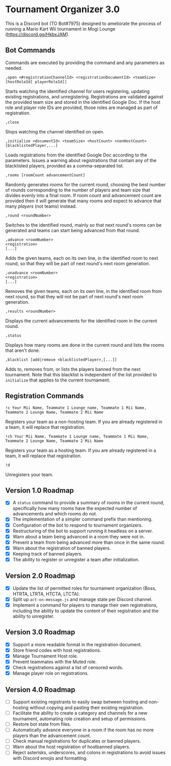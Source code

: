 # Tournament Organizer 3.0

This is a Discord bot (TO Bot#7975) designed to ameliorate the
process of running a Mario Kart Wii tournament in Mogi Lounge
(https://discord.gg/HkbxJAM).

## Bot Commands

Commands are executed by providing the command and any parameters as needed.

`,open <#registrationChannelId> <registrationDocumentId> <teamSize> [hostRoleId[ playerRoleId]]`

Starts watching the identified channel for users registering, updating existing
registrations, and unregistering. Registrations are validated against the
provided team size and stored in the identified Google Doc. If the host role and
player role IDs are provided, those roles are managed as part of registration.

`,close`

Stops watching the channel identified on open.

`,initialize <documentId> <teamSize> <hostCount> <nonHostCount>
[blacklistedPlayer,...]`

Loads registrations from the identified Google Doc according to the parameters.
Issues a warning about registrations that contain any of the blacklisted
players, provided as a comma-separated list.

`,rooms [roomCount advancementCount]`

Randomly generates rooms for the current round, choosing the best number of
rounds corresponding to the number of players and team size that divides evenly
into a final room. If room count and advancement count are provided then it will
generate that many rooms and expect to advance that many *players* (not teams)
instead.

`,round <roundNumber>`

Switches to the identified round, mainly so that next round's rooms can be
generated and teams can start being advanced from that round.

```
,advance <roomNumber>
<registration>
[...]
```

Adds the given teams, each on its own line, in the identified room to next
round, so that they will be part of next round's next room generation.

```
,unadvance <roomNumber>
<registration>
[...]
```

Removes the given teams, each on its own line, in the identified room from next
round, so that they will not be part of next round's next room generation.

`,results <roundNumber>`

Displays the current advancements for the identified room in the current round.

`,status`

Displays how many rooms are done in the current round and lists the rooms that
aren't done.

`,blacklist [add|remove <blacklistedPlayer>,[...]]`

Adds to, removes from, or lists the players banned from the next tournament.
Note that this blacklist is independent of the list provided to `initialize`
that applies to the current tournament.

## Registration Commands

`!c Your Mii Name, Teammate 1 Lounge name, Teammate 1 Mii Name, Teammate 2
Lounge Name, Teammate 2 Mii Name`

Registers your team as a non-hosting team. If you are already registered in a
team, it will replace that registration.

`!ch Your Mii Name, Teammate 1 Lounge name, Teammate 1 Mii Name, Teammate 2
Lounge Name, Teammate 2 Mii Name`

Registers your team as a hosting team. If you are already registered in a team,
it will replace that registration.

`!d`

Unregisters your team.

## Version 1.0 Roadmap

- [x] A `status` command to provide a summary of rooms in the current round,
specifically how many rooms have the expected number of advancements and which
rooms do not.
- [x] The implementation of a simpler command prefix than mentioning.
- [x] Configuration of the bot to respond to tournament organizers.
- [x] Restructuring of the bot to support running it headless on a server.
- [x] Warn about a team being advanced in a room they were not in.
- [x] Prevent a team from being advanced more than once in the same round.
- [x] Warn about the registration of banned players.
- [x] Keeping track of banned players.
- [x] The ability to register or unregister a team after initialization.

## Version 2.0 Roadmap

- [x] Update the list of permitted roles for tournament organization (Boss,
HTRTA, LTRTA, HTCTA, LTCTA).
- [x] Split up `act-on-message.js` and manage state per Discord channel.
- [x] Implement a command for players to manage their own registrations,
including the ability to update the content of their registration and the
ability to unregister.

## Version 3.0 Roadmap

- [x] Support a more readable format in the registration document.
- [x] Store friend codes with host registrations.
- [x] Manage Tournament Host role.
- [x] Prevent teammates with the Muted role.
- [x] Check registrations against a list of censored words.
- [x] Manage player role on registrations.

## Version 4.0 Roadmap
- [ ] Support existing registrants to easily swap between hosting and
non-hosting without copying and pasting their existing registration.
- [ ] Facilitate the ability to create a category and channels for a new
tournament, automating role creation and setup of permissions.
- [ ] Restore bot state from files.
- [ ] Automatically advance everyone in a room if the room has no more players
than the advancement count.
- [ ] Check manual registrations for duplicates or banned players.
- [ ] Warn about the host registration of hostbanned players.
- [ ] Reject asterisks, underscores, and colons in registrations to avoid issues
with Discord emojis and formatting.
